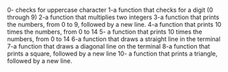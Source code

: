 0- checks for uppercase character
1-a function that checks for a digit (0 through 9)
2-a function that multiplies two integers
3-a function that prints the numbers, from 0 to 9, followed by a new line.
4-a function that prints 10 times the numbers, from 0 to 14
5- a function that prints 10 times the numbers, from 0 to 14
6-a function that draws a straight line in the terminal
7-a function that draws a diagonal line on the terminal
8-a function that prints a square, followed by a new line
10- a function that prints a triangle, followed by a new line.

